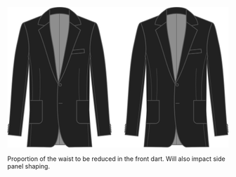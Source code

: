 
![Waist reduction ratio front](waistreductionratiofront.svg)

Proportion of the waist to be reduced in the front dart. Will also impact side panel shaping.